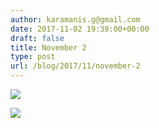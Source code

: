 ```yaml
---
author: karamanis.g@gmail.com
date: 2017-11-02 19:39:00+00:00
draft: false
title: November 2
type: post
url: /blog/2017/11/november-2
---
```




  
   ![](https://images.squarespace-cdn.com/content/v1/4f3f61bae4b063b909445965/1509643592930-WOVFWY67BQ7XC8MFYDPF/ke17ZwdGBToddI8pDm48kJUlZr2Ql5GtSKWrQpjur5t7gQa3H78H3Y0txjaiv_0fDoOvxcdMmMKkDsyUqMSsMWxHk725yiiHCCLfrh8O1z5QPOohDIaIeljMHgDF5CVlOqpeNLcJ80NK65_fV7S1UfNdxJhjhuaNor070w_QAc94zjGLGXCa1tSmDVMXf8RUVhMJRmnnhuU1v2M8fLFyJw/IMG_2532.jpg?format=original)

  

  
   ![](https://images.squarespace-cdn.com/content/v1/4f3f61bae4b063b909445965/1509643600414-GG3RSMME4WXCPOIWZCRI/ke17ZwdGBToddI8pDm48kDHPSfPanjkWqhH6pl6g5ph7gQa3H78H3Y0txjaiv_0fDoOvxcdMmMKkDsyUqMSsMWxHk725yiiHCCLfrh8O1z4YTzHvnKhyp6Da-NYroOW3ZGjoBKy3azqku80C789l0mwONMR1ELp49Lyc52iWr5dNb1QJw9casjKdtTg1_-y4jz4ptJBmI9gQmbjSQnNGng/IMG_2535.jpg?format=original)

  



